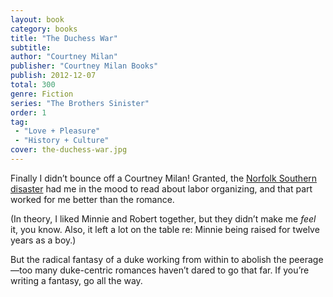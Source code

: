 ```yaml
---
layout: book
category: books
title: "The Duchess War"
subtitle: 
author: "Courtney Milan"
publisher: "Courtney Milan Books"
publish: 2012-12-07
total: 300
genre: Fiction
series: "The Brothers Sinister"
order: 1
tag: 
 - "Love + Pleasure"
 - "History + Culture"
cover: the-duchess-war.jpg
---
```


Finally I didn’t bounce off a Courtney Milan! Granted, the [Norfolk Southern disaster](https://perfectunion.us/ohio-railroad-disaster-explained/) had me in the mood to read about labor organizing, and that part worked for me better than the romance. 

(In theory, I liked Minnie and Robert together, but they didn’t make me *feel* it, you know. Also, it left a lot on the table re: Minnie being raised for twelve years as a boy.)

But the radical fantasy of a duke working from within to abolish the peerage—too many duke-centric romances haven’t dared to go that far. If you’re writing a fantasy, go all the way.